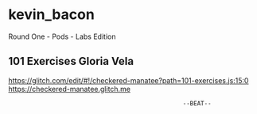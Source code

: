 # kevin_bacon
Round One - Pods - Labs Edition 



## 101 Exercises Gloria Vela
https://glitch.com/edit/#!/checkered-manatee?path=101-exercises.js:15:0
https://checkered-manatee.glitch.me

                                                     --BEAT--
 
